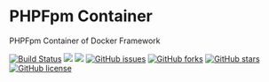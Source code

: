 # PHPFpm Container
PHPFpm Container of Docker Framework

[![Build Status](https://travis-ci.org/dockerframework/phpfpm.svg?branch=master)](https://travis-ci.org/dockerframework/phpfpm) [![](https://images.microbadger.com/badges/image/dockerframework/phpfpm:7.2-alpine3.7.svg)](https://microbadger.com/images/dockerframework/phpfpm:7.2-alpine3.7 "Layers") [![](https://images.microbadger.com/badges/version/dockerframework/phpfpm:7.2-alpine3.7.svg)](https://microbadger.com/images/dockerframework/phpfpm:7.2-alpine3.7 "Version") [![GitHub issues](https://img.shields.io/github/issues/dockerframework/phpfpm.svg)](https://github.com/dockerframework/phpfpm/issues) [![GitHub forks](https://img.shields.io/github/forks/dockerframework/phpfpm.svg)](https://github.com/dockerframework/phpfpm/network) [![GitHub stars](https://img.shields.io/github/stars/dockerframework/phpfpm.svg)](https://github.com/dockerframework/phpfpm/stargazers) [![GitHub license](https://img.shields.io/badge/license-MIT-blue.svg)](https://raw.githubusercontent.com/dockerframework/phpfpm/master/LICENSE)
